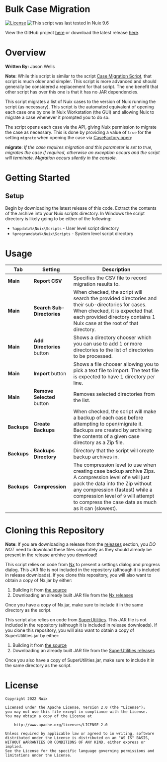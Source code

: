 Bulk Case Migration
===================

[![License](https://img.shields.io/badge/License-Apache%202.0-blue.svg)](http://www.apache.org/licenses/LICENSE-2.0) ![This script was last tested in Nuix 9.6](https://img.shields.io/badge/Script%20Tested%20in%20Nuix-9.6-green.svg)

View the GitHub project [here](https://github.com/Nuix/Bulk-Case-Migration) or download the latest release [here](https://github.com/Nuix/Bulk-Case-Migration/releases).

# Overview

**Written By:** Jason Wells

**Note**: While this script is similar to the script [Case Migration Script](https://github.com/Nuix/Case-Migration-Script), that script is much older and simpler.  This script is more advanced and should generally be considered a replacement for that script.  The one benefit that other script has over this one is that it has no JAR dependencies.

This script migrates a list of Nuix cases to the version of Nuix running the script (as necessary).  This script is the automated equivalent of opening each case one by one in Nuix Workstation (the GUI) and allowing Nuix to migrate a case whenever it prompted you to do so.

The script opens each case via the API, giving Nuix permission to migrate the case as necessary.  This is done by providing a value of `true` for the setting `migrate` when opening the case via [CaseFactory.open](https://download.nuix.com/releases/desktop/stable/docs/en/scripting/api/nuix/CaseFactory.html#open-java.io.File-java.util.Map-):

**migrate**: *If the case requires migration and this parameter is set to true, migrates the case if required, otherwise an exception occurs and the script will terminate. Migration occurs silently in the console.*

# Getting Started

## Setup

Begin by downloading the latest release of this code.  Extract the contents of the archive into your Nuix scripts directory.  In Windows the script directory is likely going to be either of the following:

- `%appdata%\Nuix\Scripts` - User level script directory
- `%programdata%\Nuix\Scripts` - System level script directory

# Usage

| Tab | Setting | Description |
|-----|---------|-------------|
| **Main** | **Report CSV** | Specifies the CSV file to record migration results to. |
| **Main** | **Search Sub-Directories** | When checked, the script will search the provided directories and their sub-directories for cases.  When checked, it is expected that each provided directory contains 1 Nuix case at the root of that directory. |
| **Main** | **Add Directories** button | Shows a directory chooser which you can use to add 1 or more directories to the list of directories to be processed. |
| **Main** | **Import** button | Shows a file chooser allowing you to pick a text file to import.  The text file is expected to have 1 directory per line. |
| **Main** | **Remove Selected** button | Removes selected directories from the list. |
| **Backups** | **Create Backups** | When checked, the script will make a backup of each case before attempting to open/migrate it.  Backups are created by archiving the contents of a given case directory as a Zip file. |
| **Backups** | **Backups Directory** | Directory that the script will create backup archives in. |
| **Backups** | **Compression** | The compression level to use when creating case backup archive Zips.  A compression level of `0` will just pack the data into the Zip without any compression (fastest) while a compression level of `9` will attempt to compress the case data as much as it can (slowest). |

# Cloning this Repository

**Note**: If you are downloading a release from the [releases](https://github.com/Nuix/Bulk-Case-Migration/releases) section, you *DO NOT* need to download these files separately as they should already be present in the release archive you download!

This script relies on code from [Nx](https://github.com/Nuix/Nx) to present a settings dialog and progress dialog.  This JAR file is not included in the repository (although it is included in release downloads).  If you clone this repository, you will also want to obtain a copy of Nx.jar by either:
1. Building it from [the source](https://github.com/Nuix/Nx)
2. Downloading an already built JAR file from the [Nx releases](https://github.com/Nuix/Nx/releases)

Once you have a copy of Nx.jar, make sure to include it in the same directory as the script.

This script also relies on code from [SuperUtilities](https://github.com/Nuix/SuperUtilities).  This JAR file is not included in the repository (although it is included in release downloads).  If you clone this repository, you will also want to obtain a copy of SuperUtilities.jar by either:
1. Building it from [the source](https://github.com/Nuix/SuperUtilities)
2. Downloading an already built JAR file from the [SuperUtilities releases](https://github.com/Nuix/SuperUtilities/releases)

Once you also have a copy of SuperUtilities.jar, make sure to include it in the same directory as the script.

# License

```
Copyright 2022 Nuix

Licensed under the Apache License, Version 2.0 (the "License");
you may not use this file except in compliance with the License.
You may obtain a copy of the License at

    http://www.apache.org/licenses/LICENSE-2.0

Unless required by applicable law or agreed to in writing, software
distributed under the License is distributed on an "AS IS" BASIS,
WITHOUT WARRANTIES OR CONDITIONS OF ANY KIND, either express or implied.
See the License for the specific language governing permissions and
limitations under the License.
```
